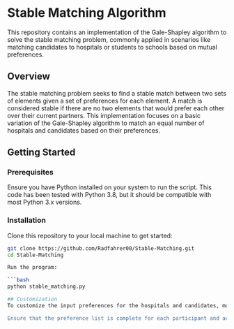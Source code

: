 # Stable Matching Algorithm

This repository contains an implementation of the Gale-Shapley algorithm to solve the stable matching problem, commonly applied in scenarios like matching candidates to hospitals or students to schools based on mutual preferences.

## Overview

The stable matching problem seeks to find a stable match between two sets of elements given a set of preferences for each element. A match is considered stable if there are no two elements that would prefer each other over their current partners. This implementation focuses on a basic variation of the Gale-Shapley algorithm to match an equal number of hospitals and candidates based on their preferences.

## Getting Started

### Prerequisites

Ensure you have Python installed on your system to run the script. This code has been tested with Python 3.8, but it should be compatible with most Python 3.x versions.

### Installation

Clone this repository to your local machine to get started:

```bash
git clone https://github.com/Radfahrer00/Stable-Matching.git
cd Stable-Matching

Run the program:

```bash
python stable_matching.py

## Customization
To customize the input preferences for the hospitals and candidates, modify the prefer list in the stable_matching.py file. This list contains the preferences of hospitals and candidates, where the first N lists are the preferences of hospitals over candidates, followed by N lists of candidates' preferences over hospitals.

Ensure that the preference list is complete for each participant and accurately reflects their ranking of all possible matches.
